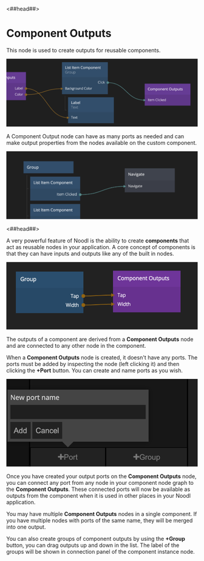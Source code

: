 <##head##>
# Component Outputs

This node is used to create outputs for reusable components. 

![](./co_node1.png ':class=img-size-l')

A Component Output node can have as many ports as needed and can make output properties from the nodes available on the custom component.

![](./co_node2.png ':class=img-size-l')

<##head##>

A very powerful feature of Noodl is the ability to create **components** that act as reusable nodes in your application. A core concept of components is that they can have inputs and outputs like any of the built in nodes.

![](component-outputs.png ':class=img-size-m')

The outputs of a component are derived from a **Component Outputs** node and are
connected to any other node in the component.

When a **Component Outputs** node is created, it doesn't have any ports. The ports must be added by inspecting the node (left clicking it) and then clicking the **+Port** button.
You can create and name ports as you wish.

![](component-output-ports.png ':class=img-size-m')

Once you have created your output ports on the **Component Outputs** node, you can connect any port from any node in your component node graph to the **Component Outputs**. These connected ports will now be available as outputs from the component when it is used in other places in your Noodl application.

You may have multiple **Component Outputs** nodes in a single component. If you have multiple nodes with
ports of the same name, they will be merged into one output.

You can also create groups of component outputs by using the **+Group** button, you can drag outputs up and down in the list. The label of the groups will be shown in connection panel of the component instance node.
